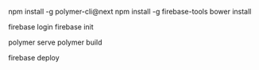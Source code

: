 npm install -g polymer-cli@next
npm install -g firebase-tools
bower install

firebase login
firebase init

polymer serve
polymer build

firebase deploy
